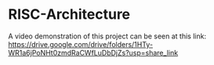 # RISC-Architecture

A video demonstration of this project can be seen at this link:
https://drive.google.com/drive/folders/1HTy-WR1a6jPoNHt0zmdRaCWfLuDbDjZs?usp=share_link
